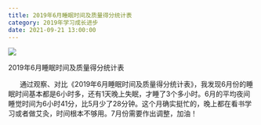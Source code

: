 ```yaml
---
title: 2019年6月睡眠时间及质量得分统计表
category: 2019年学习成长进步
date: 2021-09-21 13:00:00
---
```


![](http://upload-images.jianshu.io/upload_images/3910675-0884ceafbcf22c43.jpg?imageMogr2/auto-orient/strip%7CimageView2/2/w/1080/q/50)  

2019年6月睡眠时间及质量得分统计表

      通过观察、对比《2019年6月睡眠时间及质量得分统计表》，我发现6月份的睡眠时间基本都是6小时多，还有1天晚上失眠，才睡了3个多小时。6月的平均夜间睡觉时间为6小时41分，比5月少了28分钟。这个月确实挺忙的，晚上都在看书学习或者做艾灸，时间根本不够用。7月份需要作出调整，加油！
